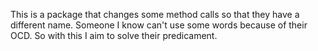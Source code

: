 This is a package that changes some method calls so that they have a different name.
Someone I know can't use some words because of their OCD. So with this I aim to solve their predicament.